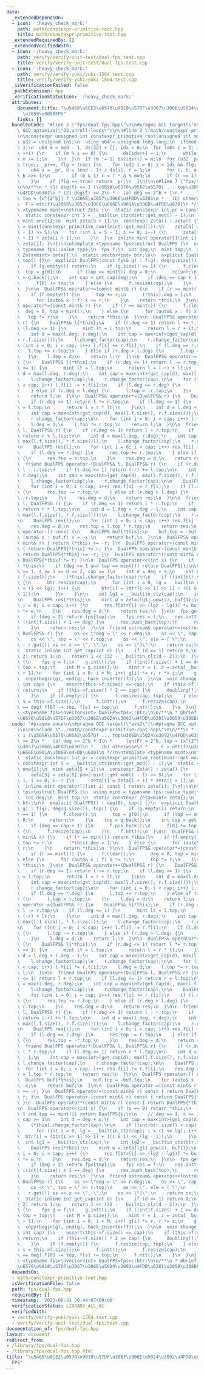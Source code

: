 ```yaml
---
data:
  _extendedDependsOn:
  - icon: ':heavy_check_mark:'
    path: math/constexpr-primitive-root.hpp
    title: math/constexpr-primitive-root.hpp
  _extendedRequiredBy: []
  _extendedVerifiedWith:
  - icon: ':heavy_check_mark:'
    path: verify/verify-unit-test/dual-fps.test.cpp
    title: verify/verify-unit-test/dual-fps.test.cpp
  - icon: ':heavy_check_mark:'
    path: verify/verify-yuki/yuki-1504.test.cpp
    title: verify/verify-yuki/yuki-1504.test.cpp
  _isVerificationFailed: false
  _pathExtension: hpp
  _verificationStatusIcon: ':heavy_check_mark:'
  attributes:
    document_title: "\u5468\u6CE2\u6570\u9818\u57DF\u3067\u306E\u5024\u3092\u4FDD\u6301\
      \u3059\u308BFPS"
    links: []
  bundledCode: "#line 2 \"fps/dual-fps.hpp\"\n\n#pragma GCC target(\"avx2\")\n#pragma\
    \ GCC optimize(\"O3,unroll-loops\")\n\n#line 2 \"math/constexpr-primitive-root.hpp\"\
    \n\nconstexpr unsigned int constexpr_primitive_root(unsigned int mod) {\n  using\
    \ u32 = unsigned int;\n  using u64 = unsigned long long;\n  if(mod == 2) return\
    \ 1;\n  u64 m = mod - 1, ds[32] = {}, idx = 0;\n  for (u64 i = 2; i * i <= m;\
    \ ++i) {\n    if (m % i == 0) {\n      ds[idx++] = i;\n      while (m % i == 0)\
    \ m /= i;\n    }\n  }\n  if (m != 1) ds[idx++] = m;\n  for (u32 _pr = 2, flg =\
    \ true;; _pr++, flg = true) {\n    for (u32 i = 0; i < idx && flg; ++i) {\n  \
    \    u64 a = _pr, b = (mod - 1) / ds[i], r = 1;\n      for (; b; a = a * a % mod,\
    \ b >>= 1)\n        if (b & 1) r = r * a % mod;\n      if (r == 1) flg = false;\n\
    \    }\n    if (flg == true) return _pr;\n  }\n}\n\n#line 7 \"fps/dual-fps.hpp\"\
    \n\n/**\n * (1) deg(f) <= 1 (\u5B9A\u6570\u95A2\u6570) ... top\u306B\u5024\u3092\
    \u4FDD\u6301\n * (2) deg(f) >= 2\n *   (a) deg == 2^b + 1\n *     len(F) = 2^b,\
    \ top = [x^{2^b}] f \u3068\u3057\u3066\u4FDD\u6301\n *   (b) otherwise\n *   \
    \  F = ntt(f)\u3068\u3057\u3066\u666E\u901A\u306B\u4FDD\u6301\n */\n\ntemplate\
    \ <typename mint>\nstruct Zeta {\n  static constexpr int pr = constexpr_primitive_root(mint::get_mod());\n\
    \  static constexpr int S = __builtin_ctz(mint::get_mod() - 1);\n  static constexpr\
    \ mint one{1};\n  mint zeta[S + 1];\n  constexpr Zeta() : zeta() {\n    zeta[S]\
    \ = mint(constexpr_primitive_root(mint::get_mod()));\n    zeta[S] = zeta[S].pow((mint::get_mod()\
    \ - 1) >> S);\n    for (int i = S - 1; i >= 0; i--) {\n      zeta[i] = zeta[i\
    \ + 1] * zeta[i + 1];\n    }\n  }\n  inline mint operator[](int i) const { return\
    \ zeta[i]; }\n};\n\ntemplate <typename fps>\nstruct DualFPS {\n  using mint =\
    \ typename fps::value_type;\n  fps f;\n  int deg;\n  mint top;\n  static constexpr\
    \ Zeta<mint> zeta{};\n  static vector<int> btr;\n\n  explicit DualFPS() : deg(0),\
    \ top() {}\n  explicit DualFPS(const fps& g) : f(g), deg(g.size()), top() {\n\
    \    if (g.empty()) return;\n    if (g.size() == 1) {\n      f.clear();\n    \
    \  top = g[0];\n      if (top == mint()) deg = 0;\n      return;\n    }\n    top\
    \ = g.back();\n    int cap = get_cap(deg);\n    if (deg == cap + 1) {\n      f.pop_back();\n\
    \      f[0] += top;\n    } else {\n      f.resize(cap);\n    }\n    f.ntt();\n\
    \  }\n\n  DualFPS& operator+=(const mint& r) {\n    if (r == mint()) return *this;\n\
    \    if (f.empty()) {\n      top += r;\n      (*this).deg = 1;\n    } else {\n\
    \      for (auto& x : f) x += r;\n    }\n    return *this;\n  }\n\n  DualFPS&\
    \ operator*=(const mint& r) {\n    if (r == mint()) {\n      f.clear();\n    \
    \  deg = 0, top = mint();\n    } else {\n      for (auto& x : f) x *= r;\n   \
    \   top *= r;\n    }\n    return *this;\n  }\n\n  DualFPS& operator+=(DualFPS&\
    \ r) {\n    DualFPS& l{*this};\n    if (r.deg <= 1) return l += r.top;\n    if\
    \ (l.deg <= 1) {\n      mint lt = l.top;\n      return l = r + lt;\n    }\n\n\
    \    int d = max(l.deg, r.deg);\n    int cap = max<int>(get_cap(d), max(l.f.size(),\
    \ r.f.size()));\n    l.change_factor(cap);\n    r.change_factor(cap);\n\n    for\
    \ (int i = 0; i < cap; i++) l.f[i] += r.f[i];\n    if (l.deg == r.deg) {\n   \
    \   l.top += r.top;\n    } else if (r.deg > l.deg) {\n      l.top = r.top;\n \
    \   }\n    l.deg = d;\n    return l;\n  }\n\n  DualFPS& operator-=(DualFPS& r)\
    \ {\n    DualFPS& l{*this};\n    if (r.deg <= 1) return l -= r.top;\n    if (l.deg\
    \ <= 1) {\n      mint lt = l.top;\n      return l = (-r) + lt;\n    }\n\n    int\
    \ d = max(l.deg, r.deg);\n    int cap = max<int>(get_cap(d), max(l.f.size(), r.f.size()));\n\
    \    l.change_factor(cap);\n    r.change_factor(cap);\n\n    for (int i = 0; i\
    \ < cap; i++) l.f[i] -= r.f[i];\n    if (l.deg == r.deg) {\n      l.top -= r.top;\n\
    \    } else if (r.deg > l.deg) {\n      l.top = -r.top;\n    }\n    l.deg = d;\n\
    \    return l;\n  }\n\n  DualFPS& operator*=(DualFPS& r) {\n    DualFPS& l{*this};\n\
    \    if (r.deg <= 1) return l *= r.top;\n    if (l.deg <= 1) {\n      mint lt\
    \ = l.top;\n      return l = r * lt;\n    }\n\n    int d = l.deg + r.deg - 1;\n\
    \    int cap = max<int>(get_cap(d), max(l.f.size(), r.f.size()));\n    l.change_factor(cap);\n\
    \    r.change_factor(cap);\n\n    for (int i = 0; i < cap; i++) l.f[i] *= r.f[i];\n\
    \    l.deg = d;\n    l.top *= r.top;\n    return l;\n  }\n\n  friend DualFPS operator+(DualFPS&\
    \ l, DualFPS& r) {\n    if (r.deg <= 1) return l + r.top;\n    if (l.deg <= 1)\
    \ return r + l.top;\n\n    int d = max(l.deg, r.deg);\n    int cap = max<int>(get_cap(d),\
    \ max(l.f.size(), r.f.size()));\n    l.change_factor(cap);\n    r.change_factor(cap);\n\
    \n    DualFPS res{l};\n    for (int i = 0; i < cap; i++) res.f[i] += r.f[i];\n\
    \    if (l.deg == r.deg) {\n      res.top += r.top;\n    } else if (r.deg > l.deg)\
    \ {\n      res.top = r.top;\n    }\n    res.deg = d;\n    return res;\n  }\n\n\
    \  friend DualFPS operator-(DualFPS& l, DualFPS& r) {\n    if (r.deg <= 1) return\
    \ l - r.top;\n    if (l.deg <= 1) return (-r) += l.top;\n\n    int d = max(l.deg,\
    \ r.deg);\n    int cap = max<int>(get_cap(d), max(l.f.size(), r.f.size()));\n\
    \    l.change_factor(cap);\n    r.change_factor(cap);\n\n    DualFPS res{l};\n\
    \    for (int i = 0; i < cap; i++) res.f[i] -= r.f[i];\n    if (l.deg == r.deg)\
    \ {\n      res.top -= r.top;\n    } else if (r.deg > l.deg) {\n      res.top =\
    \ -r.top;\n    }\n    res.deg = d;\n    return res;\n  }\n\n  friend DualFPS operator*(DualFPS&\
    \ l, DualFPS& r) {\n    if (r.deg <= 1) return l * r.top;\n    if (l.deg <= 1)\
    \ return r * l.top;\n\n    int d = l.deg + r.deg - 1;\n    int cap = max<int>(get_cap(d),\
    \ max(l.f.size(), r.f.size()));\n    l.change_factor(cap);\n    r.change_factor(cap);\n\
    \n    DualFPS res{l};\n    for (int i = 0; i < cap; i++) res.f[i] *= r.f[i];\n\
    \    res.deg = d;\n    res.top = l.top * r.top;\n    return res;\n  }\n\n  DualFPS\
    \ operator-() const {\n    DualFPS buf{*this};\n    buf.top = -buf.top;\n    for\
    \ (auto& x : buf.f) x = -x;\n    return buf;\n  }\n\n  DualFPS& operator-=(const\
    \ mint& r) { return (*this) += -r; }\n  DualFPS operator+(const mint& r) const\
    \ { return DualFPS{*this} += r; }\n  DualFPS operator-(const mint& r) const {\
    \ return DualFPS{*this} += -r; }\n  DualFPS operator*(const mint& r) const { return\
    \ DualFPS{*this} *= r; }\n\n  DualFPS operator<<(int s) {\n    if (s == 0) return\
    \ *this;\n    if (deg <= 1 and top == mint()) return DualFPS{};\n\n    // deg\
    \ >= 1, s >= 1 => d >= 2, cap >= 1\n    int d = deg + s;\n    int cap = max<int>(get_cap(d),\
    \ f.size());\n    (*this).change_factor(cap);\n\n    if ((int)btr.size() < cap)\
    \ {\n      btr.resize(cap);\n      for (int i = 0, lg = __builtin_ctz(cap); i\
    \ < (1 << lg); i++) {\n        btr[i] = (btr[i >> 1] >> 1) + ((i & 1) << (lg -\
    \ 1));\n      }\n    }\n\n    int lg1 = __builtin_ctz(cap);\n    int lg2 = __builtin_ctz(btr.size());\n\
    \n    DualFPS res{*this};\n    mint w = zeta[lg1].pow(s), buf{1};\n    for (int\
    \ i = 0; i < cap; i++) {\n      res.f[btr[i] >> (lg2 - lg1)] *= buf;\n      buf\
    \ *= w;\n    }\n    res.deg = d;\n    return res;\n  }\n\n  fps get() const {\n\
    \    if (deg < 2) return fps{top};\n    fps res = f;\n    res.intt();\n    if\
    \ ((int)f.size() + 1 == deg) {\n      res.push_back(top);\n      res[0] -= top;\n\
    \    }\n    return res;\n  }\n\n  friend ostream& operator<<(ostream& os, const\
    \ DualFPS& r) {\n    os << \"deg = \" << r.deg;\n    os << \", cap = \" << r.f.size();\n\
    \    os << \", top = \" << r.top;\n    os << \", ele = [ \";\n    for (auto& x\
    \ : r.get()) os << x << \", \";\n    os << \"]\";\n    return os;\n  }\n\n private:\n\
    \  static inline int get_cap(int d) {\n    if (d <= 1) return 0;\n    if (d ==\
    \ 2) return 1;\n    return 1 << (32 - __builtin_clz(d - 2));\n  }\n\n  void doubling()\
    \ {\n    fps g = f;\n    g.intt();\n    if ((int)f.size() + 1 == deg) g[0] -=\
    \ top + top;\n    int M = g.size();\n    mint r = 1, z = zeta[__builtin_ctz(M)\
    \ + 1];\n    for (int i = 0; i < M; i++) g[i] *= r, r *= z;\n    g.ntt();\n  \
    \  copy(begin(g), end(g), back_inserter(f));\n  }\n\n  void change_factor(unsigned\
    \ int cap) {\n    assert(this->f.size() <= cap);\n    if (this->f.size() == cap)\
    \ return;\n    if (this->f.size() * 2 == cap) {\n      doubling();\n      return;\n\
    \    }\n    if (f.empty()) {\n      f.resize(cap, top);\n    } else {\n      int\
    \ s = this->f.size();\n      f.intt();\n      f.resize(cap);\n      if (s + 1\
    \ == deg) f[0] -= top, f[s] += top;\n      f.ntt();\n    }\n  }\n};\n\ntemplate\
    \ <typename fps>\nvector<int> DualFPS<fps>::btr;\n\n/**\n * @brief \u5468\u6CE2\
    \u6570\u9818\u57DF\u3067\u306E\u5024\u3092\u4FDD\u6301\u3059\u308BFPS\n */\n"
  code: "#pragma once\n\n#pragma GCC target(\"avx2\")\n#pragma GCC optimize(\"O3,unroll-loops\"\
    )\n\n#include \"../math/constexpr-primitive-root.hpp\"\n\n/**\n * (1) deg(f) <=\
    \ 1 (\u5B9A\u6570\u95A2\u6570) ... top\u306B\u5024\u3092\u4FDD\u6301\n * (2) deg(f)\
    \ >= 2\n *   (a) deg == 2^b + 1\n *     len(F) = 2^b, top = [x^{2^b}] f \u3068\
    \u3057\u3066\u4FDD\u6301\n *   (b) otherwise\n *     F = ntt(f)\u3068\u3057\u3066\
    \u666E\u901A\u306B\u4FDD\u6301\n */\n\ntemplate <typename mint>\nstruct Zeta {\n\
    \  static constexpr int pr = constexpr_primitive_root(mint::get_mod());\n  static\
    \ constexpr int S = __builtin_ctz(mint::get_mod() - 1);\n  static constexpr mint\
    \ one{1};\n  mint zeta[S + 1];\n  constexpr Zeta() : zeta() {\n    zeta[S] = mint(constexpr_primitive_root(mint::get_mod()));\n\
    \    zeta[S] = zeta[S].pow((mint::get_mod() - 1) >> S);\n    for (int i = S -\
    \ 1; i >= 0; i--) {\n      zeta[i] = zeta[i + 1] * zeta[i + 1];\n    }\n  }\n\
    \  inline mint operator[](int i) const { return zeta[i]; }\n};\n\ntemplate <typename\
    \ fps>\nstruct DualFPS {\n  using mint = typename fps::value_type;\n  fps f;\n\
    \  int deg;\n  mint top;\n  static constexpr Zeta<mint> zeta{};\n  static vector<int>\
    \ btr;\n\n  explicit DualFPS() : deg(0), top() {}\n  explicit DualFPS(const fps&\
    \ g) : f(g), deg(g.size()), top() {\n    if (g.empty()) return;\n    if (g.size()\
    \ == 1) {\n      f.clear();\n      top = g[0];\n      if (top == mint()) deg =\
    \ 0;\n      return;\n    }\n    top = g.back();\n    int cap = get_cap(deg);\n\
    \    if (deg == cap + 1) {\n      f.pop_back();\n      f[0] += top;\n    } else\
    \ {\n      f.resize(cap);\n    }\n    f.ntt();\n  }\n\n  DualFPS& operator+=(const\
    \ mint& r) {\n    if (r == mint()) return *this;\n    if (f.empty()) {\n     \
    \ top += r;\n      (*this).deg = 1;\n    } else {\n      for (auto& x : f) x +=\
    \ r;\n    }\n    return *this;\n  }\n\n  DualFPS& operator*=(const mint& r) {\n\
    \    if (r == mint()) {\n      f.clear();\n      deg = 0, top = mint();\n    }\
    \ else {\n      for (auto& x : f) x *= r;\n      top *= r;\n    }\n    return\
    \ *this;\n  }\n\n  DualFPS& operator+=(DualFPS& r) {\n    DualFPS& l{*this};\n\
    \    if (r.deg <= 1) return l += r.top;\n    if (l.deg <= 1) {\n      mint lt\
    \ = l.top;\n      return l = r + lt;\n    }\n\n    int d = max(l.deg, r.deg);\n\
    \    int cap = max<int>(get_cap(d), max(l.f.size(), r.f.size()));\n    l.change_factor(cap);\n\
    \    r.change_factor(cap);\n\n    for (int i = 0; i < cap; i++) l.f[i] += r.f[i];\n\
    \    if (l.deg == r.deg) {\n      l.top += r.top;\n    } else if (r.deg > l.deg)\
    \ {\n      l.top = r.top;\n    }\n    l.deg = d;\n    return l;\n  }\n\n  DualFPS&\
    \ operator-=(DualFPS& r) {\n    DualFPS& l{*this};\n    if (r.deg <= 1) return\
    \ l -= r.top;\n    if (l.deg <= 1) {\n      mint lt = l.top;\n      return l =\
    \ (-r) + lt;\n    }\n\n    int d = max(l.deg, r.deg);\n    int cap = max<int>(get_cap(d),\
    \ max(l.f.size(), r.f.size()));\n    l.change_factor(cap);\n    r.change_factor(cap);\n\
    \n    for (int i = 0; i < cap; i++) l.f[i] -= r.f[i];\n    if (l.deg == r.deg)\
    \ {\n      l.top -= r.top;\n    } else if (r.deg > l.deg) {\n      l.top = -r.top;\n\
    \    }\n    l.deg = d;\n    return l;\n  }\n\n  DualFPS& operator*=(DualFPS& r)\
    \ {\n    DualFPS& l{*this};\n    if (r.deg <= 1) return l *= r.top;\n    if (l.deg\
    \ <= 1) {\n      mint lt = l.top;\n      return l = r * lt;\n    }\n\n    int\
    \ d = l.deg + r.deg - 1;\n    int cap = max<int>(get_cap(d), max(l.f.size(), r.f.size()));\n\
    \    l.change_factor(cap);\n    r.change_factor(cap);\n\n    for (int i = 0; i\
    \ < cap; i++) l.f[i] *= r.f[i];\n    l.deg = d;\n    l.top *= r.top;\n    return\
    \ l;\n  }\n\n  friend DualFPS operator+(DualFPS& l, DualFPS& r) {\n    if (r.deg\
    \ <= 1) return l + r.top;\n    if (l.deg <= 1) return r + l.top;\n\n    int d\
    \ = max(l.deg, r.deg);\n    int cap = max<int>(get_cap(d), max(l.f.size(), r.f.size()));\n\
    \    l.change_factor(cap);\n    r.change_factor(cap);\n\n    DualFPS res{l};\n\
    \    for (int i = 0; i < cap; i++) res.f[i] += r.f[i];\n    if (l.deg == r.deg)\
    \ {\n      res.top += r.top;\n    } else if (r.deg > l.deg) {\n      res.top =\
    \ r.top;\n    }\n    res.deg = d;\n    return res;\n  }\n\n  friend DualFPS operator-(DualFPS&\
    \ l, DualFPS& r) {\n    if (r.deg <= 1) return l - r.top;\n    if (l.deg <= 1)\
    \ return (-r) += l.top;\n\n    int d = max(l.deg, r.deg);\n    int cap = max<int>(get_cap(d),\
    \ max(l.f.size(), r.f.size()));\n    l.change_factor(cap);\n    r.change_factor(cap);\n\
    \n    DualFPS res{l};\n    for (int i = 0; i < cap; i++) res.f[i] -= r.f[i];\n\
    \    if (l.deg == r.deg) {\n      res.top -= r.top;\n    } else if (r.deg > l.deg)\
    \ {\n      res.top = -r.top;\n    }\n    res.deg = d;\n    return res;\n  }\n\n\
    \  friend DualFPS operator*(DualFPS& l, DualFPS& r) {\n    if (r.deg <= 1) return\
    \ l * r.top;\n    if (l.deg <= 1) return r * l.top;\n\n    int d = l.deg + r.deg\
    \ - 1;\n    int cap = max<int>(get_cap(d), max(l.f.size(), r.f.size()));\n   \
    \ l.change_factor(cap);\n    r.change_factor(cap);\n\n    DualFPS res{l};\n  \
    \  for (int i = 0; i < cap; i++) res.f[i] *= r.f[i];\n    res.deg = d;\n    res.top\
    \ = l.top * r.top;\n    return res;\n  }\n\n  DualFPS operator-() const {\n  \
    \  DualFPS buf{*this};\n    buf.top = -buf.top;\n    for (auto& x : buf.f) x =\
    \ -x;\n    return buf;\n  }\n\n  DualFPS& operator-=(const mint& r) { return (*this)\
    \ += -r; }\n  DualFPS operator+(const mint& r) const { return DualFPS{*this} +=\
    \ r; }\n  DualFPS operator-(const mint& r) const { return DualFPS{*this} += -r;\
    \ }\n  DualFPS operator*(const mint& r) const { return DualFPS{*this} *= r; }\n\
    \n  DualFPS operator<<(int s) {\n    if (s == 0) return *this;\n    if (deg <=\
    \ 1 and top == mint()) return DualFPS{};\n\n    // deg >= 1, s >= 1 => d >= 2,\
    \ cap >= 1\n    int d = deg + s;\n    int cap = max<int>(get_cap(d), f.size());\n\
    \    (*this).change_factor(cap);\n\n    if ((int)btr.size() < cap) {\n      btr.resize(cap);\n\
    \      for (int i = 0, lg = __builtin_ctz(cap); i < (1 << lg); i++) {\n      \
    \  btr[i] = (btr[i >> 1] >> 1) + ((i & 1) << (lg - 1));\n      }\n    }\n\n  \
    \  int lg1 = __builtin_ctz(cap);\n    int lg2 = __builtin_ctz(btr.size());\n\n\
    \    DualFPS res{*this};\n    mint w = zeta[lg1].pow(s), buf{1};\n    for (int\
    \ i = 0; i < cap; i++) {\n      res.f[btr[i] >> (lg2 - lg1)] *= buf;\n      buf\
    \ *= w;\n    }\n    res.deg = d;\n    return res;\n  }\n\n  fps get() const {\n\
    \    if (deg < 2) return fps{top};\n    fps res = f;\n    res.intt();\n    if\
    \ ((int)f.size() + 1 == deg) {\n      res.push_back(top);\n      res[0] -= top;\n\
    \    }\n    return res;\n  }\n\n  friend ostream& operator<<(ostream& os, const\
    \ DualFPS& r) {\n    os << \"deg = \" << r.deg;\n    os << \", cap = \" << r.f.size();\n\
    \    os << \", top = \" << r.top;\n    os << \", ele = [ \";\n    for (auto& x\
    \ : r.get()) os << x << \", \";\n    os << \"]\";\n    return os;\n  }\n\n private:\n\
    \  static inline int get_cap(int d) {\n    if (d <= 1) return 0;\n    if (d ==\
    \ 2) return 1;\n    return 1 << (32 - __builtin_clz(d - 2));\n  }\n\n  void doubling()\
    \ {\n    fps g = f;\n    g.intt();\n    if ((int)f.size() + 1 == deg) g[0] -=\
    \ top + top;\n    int M = g.size();\n    mint r = 1, z = zeta[__builtin_ctz(M)\
    \ + 1];\n    for (int i = 0; i < M; i++) g[i] *= r, r *= z;\n    g.ntt();\n  \
    \  copy(begin(g), end(g), back_inserter(f));\n  }\n\n  void change_factor(unsigned\
    \ int cap) {\n    assert(this->f.size() <= cap);\n    if (this->f.size() == cap)\
    \ return;\n    if (this->f.size() * 2 == cap) {\n      doubling();\n      return;\n\
    \    }\n    if (f.empty()) {\n      f.resize(cap, top);\n    } else {\n      int\
    \ s = this->f.size();\n      f.intt();\n      f.resize(cap);\n      if (s + 1\
    \ == deg) f[0] -= top, f[s] += top;\n      f.ntt();\n    }\n  }\n};\n\ntemplate\
    \ <typename fps>\nvector<int> DualFPS<fps>::btr;\n\n/**\n * @brief \u5468\u6CE2\
    \u6570\u9818\u57DF\u3067\u306E\u5024\u3092\u4FDD\u6301\u3059\u308BFPS\n */\n"
  dependsOn:
  - math/constexpr-primitive-root.hpp
  isVerificationFile: false
  path: fps/dual-fps.hpp
  requiredBy: []
  timestamp: '2023-08-31 20:44:07+09:00'
  verificationStatus: LIBRARY_ALL_AC
  verifiedWith:
  - verify/verify-yuki/yuki-1504.test.cpp
  - verify/verify-unit-test/dual-fps.test.cpp
documentation_of: fps/dual-fps.hpp
layout: document
redirect_from:
- /library/fps/dual-fps.hpp
- /library/fps/dual-fps.hpp.html
title: "\u5468\u6CE2\u6570\u9818\u57DF\u3067\u306E\u5024\u3092\u4FDD\u6301\u3059\u308B\
  FPS"
---
```

